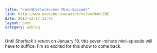 ```yaml
---
title: "<em>Sherlock</em> Mini-Episode"
link: http://www.youtube.com/watch?v=JwntNANJCOE
date: 2013-12-27 13:45
layout: post
category: weblog
---
```

Until _Sherlock's_ return on January 19, this seven-minute mini-episode will have to suffice. I'm so excited for this show to come back.
